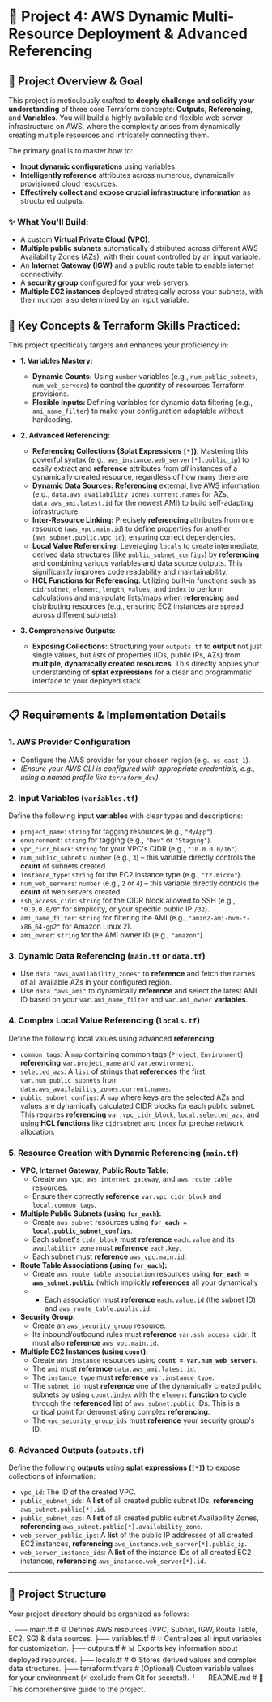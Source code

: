 # 🚀 Project 4: AWS Dynamic Multi-Resource Deployment & Advanced Referencing



## 📝 Project Overview & Goal

This project is meticulously crafted to **deeply challenge and solidify your understanding** of three core Terraform concepts: **Outputs**, **Referencing**, and **Variables**. You will build a highly available and flexible web server infrastructure on AWS, where the complexity arises from dynamically creating multiple resources and intricately connecting them.

The primary goal is to master how to:
* **Input dynamic configurations** using variables.
* **Intelligently reference** attributes across numerous, dynamically provisioned cloud resources.
* **Effectively collect and expose crucial infrastructure information** as structured outputs.

### ✨ What You'll Build:

* A custom **Virtual Private Cloud (VPC)**.
* **Multiple public subnets** automatically distributed across different AWS Availability Zones (AZs), with their count controlled by an input variable.
* An **Internet Gateway (IGW)** and a public route table to enable internet connectivity.
* A **security group** configured for your web servers.
* **Multiple EC2 instances** deployed strategically across your subnets, with their number also determined by an input variable.

## 🧠 Key Concepts & Terraform Skills Practiced:

This project specifically targets and enhances your proficiency in:

* **1. Variables Mastery:**
    * **Dynamic Counts:** Using `number` variables (e.g., `num_public_subnets`, `num_web_servers`) to control the *quantity* of resources Terraform provisions.
    * **Flexible Inputs:** Defining variables for dynamic data filtering (e.g., `ami_name_filter`) to make your configuration adaptable without hardcoding.

* **2. Advanced Referencing:**
    * **Referencing Collections (Splat Expressions `[*]`)**: Mastering this powerful syntax (e.g., `aws_instance.web_server[*].public_ip`) to easily extract and **reference** attributes from *all* instances of a dynamically created resource, regardless of how many there are.
    * **Dynamic Data Sources:** **Referencing** external, live AWS information (e.g., `data.aws_availability_zones.current.names` for AZs, `data.aws_ami.latest.id` for the newest AMI) to build self-adapting infrastructure.
    * **Inter-Resource Linking:** Precisely **referencing** attributes from one resource (`aws_vpc.main.id`) to define properties for another (`aws_subnet.public.vpc_id`), ensuring correct dependencies.
    * **Local Value Referencing:** Leveraging `locals` to create intermediate, derived data structures (like `public_subnet_configs`) by **referencing** and combining various variables and data source outputs. This significantly improves code readability and maintainability.
    * **HCL Functions for Referencing:** Utilizing built-in functions such as `cidrsubnet`, `element`, `length`, `values`, and `index` to perform calculations and manipulate lists/maps when **referencing** and distributing resources (e.g., ensuring EC2 instances are spread across different subnets).

* **3. Comprehensive Outputs:**
    * **Exposing Collections:** Structuring your `outputs.tf` to **output** not just single values, but *lists* of properties (IDs, public IPs, AZs) from **multiple, dynamically created resources**. This directly applies your understanding of **splat expressions** for a clear and programmatic interface to your deployed stack.

---

## 📋 Requirements & Implementation Details

### 1. AWS Provider Configuration

* Configure the AWS provider for your chosen region (e.g., `us-east-1`).
* *(Ensure your AWS CLI is configured with appropriate credentials, e.g., using a named profile like `terraform_dev`).*

### 2. Input Variables (`variables.tf`)

Define the following input **variables** with clear types and descriptions:

* `project_name`: `string` for tagging resources (e.g., `"MyApp"`).
* `environment`: `string` for tagging (e.g., `"Dev"` or `"Staging"`).
* `vpc_cidr_block`: `string` for your VPC's CIDR (e.g., `"10.0.0.0/16"`).
* `num_public_subnets`: `number` (e.g., `3`) – this variable directly controls the **count** of subnets created.
* `instance_type`: `string` for the EC2 instance type (e.g., `"t2.micro"`).
* `num_web_servers`: `number` (e.g., `2` or `4`) – this variable directly controls the **count** of web servers created.
* `ssh_access_cidr`: `string` for the CIDR block allowed to SSH (e.g., `"0.0.0.0/0"` for simplicity, or your specific public IP `/32`).
* `ami_name_filter`: `string` for filtering the AMI (e.g., `"amzn2-ami-hvm-*-x86_64-gp2"` for Amazon Linux 2).
* `ami_owner`: `string` for the AMI owner ID (e.g., `"amazon"`).

### 3. Dynamic Data Referencing (`main.tf` or `data.tf`)

* Use `data "aws_availability_zones"` to **reference** and fetch the names of all available AZs in your configured region.
* Use `data "aws_ami"` to dynamically **reference** and select the latest AMI ID based on your `var.ami_name_filter` and `var.ami_owner` **variables**.

### 4. Complex Local Value Referencing (`locals.tf`)

Define the following local values using advanced **referencing**:

* `common_tags`: A `map` containing common tags (`Project`, `Environment`), **referencing** `var.project_name` and `var.environment`.
* `selected_azs`: A `list` of strings that **references** the first `var.num_public_subnets` from `data.aws_availability_zones.current.names`.
* `public_subnet_configs`: A `map` where keys are the selected AZs and values are dynamically calculated CIDR blocks for each public subnet. This requires **referencing** `var.vpc_cidr_block`, `local.selected_azs`, and using **HCL functions** like `cidrsubnet` and `index` for precise network allocation.

### 5. Resource Creation with Dynamic Referencing (`main.tf`)

* **VPC, Internet Gateway, Public Route Table:**
    * Create `aws_vpc`, `aws_internet_gateway`, and `aws_route_table` resources.
    * Ensure they correctly **reference** `var.vpc_cidr_block` and `local.common_tags`.
* **Multiple Public Subnets (using `for_each`):**
    * Create `aws_subnet` resources using **`for_each = local.public_subnet_configs`**.
    * Each subnet's `cidr_block` must **reference** `each.value` and its `availability_zone` must **reference** `each.key`.
    * Each subnet must **reference** `aws_vpc.main.id`.
* **Route Table Associations (using `for_each`):**
    * Create `aws_route_table_association` resources using **`for_each = aws_subnet.public`** (which implicitly **references** all your dynamically
    * * Each association must **reference** `each.value.id` (the subnet ID) and `aws_route_table.public.id`.
* **Security Group:**
    * Create an `aws_security_group` resource.
    * Its inbound/outbound rules must **reference** `var.ssh_access_cidr`. It must also **reference** `aws_vpc.main.id`.
* **Multiple EC2 Instances (using `count`):**
    * Create `aws_instance` resources using **`count = var.num_web_servers`**.
    * The `ami` must **reference** `data.aws_ami.latest.id`.
    * The `instance_type` must **reference** `var.instance_type`.
    * The `subnet_id` must **reference** one of the dynamically created public subnets by using `count.index` with the `element` **function** to cycle through the **referenced** list of `aws_subnet.public` IDs. This is a critical point for demonstrating complex **referencing**.
    * The `vpc_security_group_ids` must **reference** your security group's ID.

### 6. Advanced Outputs (`outputs.tf`)

Define the following **outputs** using **splat expressions (`[*]`)** to expose collections of information:

* `vpc_id`: The ID of the created VPC.
* `public_subnet_ids`: A **list** of all created public subnet IDs, **referencing** `aws_subnet.public[*].id`.
* `public_subnet_azs`: A **list** of all created public subnet Availability Zones, **referencing** `aws_subnet.public[*].availability_zone`.
* `web_server_public_ips`: A **list** of the public IP addresses of all created EC2 instances, **referencing** `aws_instance.web_server[*].public_ip`.
* `web_server_instance_ids`: A **list** of the instance IDs of all created EC2 instances, **referencing** `aws_instance.web_server[*].id`.

---

## 📁 Project Structure

Your project directory should be organized as follows:

.
├── main.tf        # 🌐 Defines AWS resources (VPC, Subnet, IGW, Route Table, EC2, SG) & data sources.
├── variables.tf   # 💡 Centralizes all input variables for customization.
├── outputs.tf     # 📊 Exports key information about deployed resources.
├── locals.tf      # ⚙️ Stores derived values and complex data structures.
├── terraform.tfvars # (Optional) Custom variable values for your environment (⚡️ exclude from Git for secrets!).
└── README.md      # 📖 This comprehensive guide to the project.

